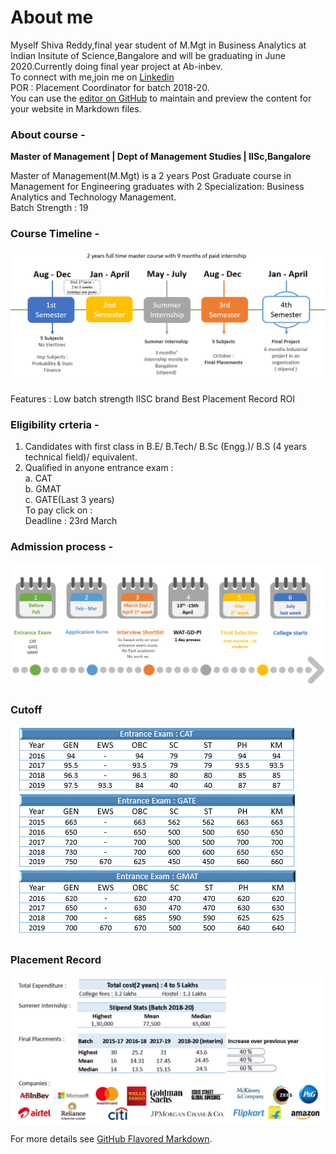 # About me

Myself Shiva Reddy,final year student of M.Mgt in Business Analytics at Indian Insitute of Science,Bangalore and will be graduating in June 2020.Currently doing final year project at Ab-inbev. <br />
To connect with me,join me on [Linkedin](https://www.linkedin.com/in/shivshankar-reddy/)<br />
POR : Placement Coordinator for batch 2018-20.<br />
You can use the [editor on GitHub](https://github.com/shireddy/shireddy.github.io/edit/master/index.md) to maintain and preview the content for your website in Markdown files.

### About course -
**Master of Management | Dept of Management Studies | IISc,Bangalore**

Master of Management(M.Mgt) is a 2 years Post Graduate course in Management for Engineering graduates with 2 Specialization: Business Analytics and Technology Management. <br />
Batch Strength : 19

### Course Timeline -
<div class="row">
<img src="/images/course_timeline.PNG">
</div>

Features :
Low batch strength
IISC brand 
Best Placement Record
ROI

### Eligibility crteria  -

1. Candidates with first class in B.E/ B.Tech/ B.Sc (Engg.)/ B.S (4 years technical field)/ equivalent.
2. Qualified in anyone entrance exam : <br />
    a. CAT <br />
    b. GMAT <br />
    c. GATE(Last 3 years)<br />
 To pay click on :<br />
 Deadline : 23rd March
 
### Admission process -


<div class="row">
<img src="/images/admission process.PNG">
</div>

### Cutoff

<div class="row">
<img src="/images/cut_off20.PNG">
</div>

### Placement Record

<div class="row">
<img src="/images/placement_stats.PNG">
</div>

For more details see [GitHub Flavored Markdown](https://guides.github.com/features/mastering-markdown/).


